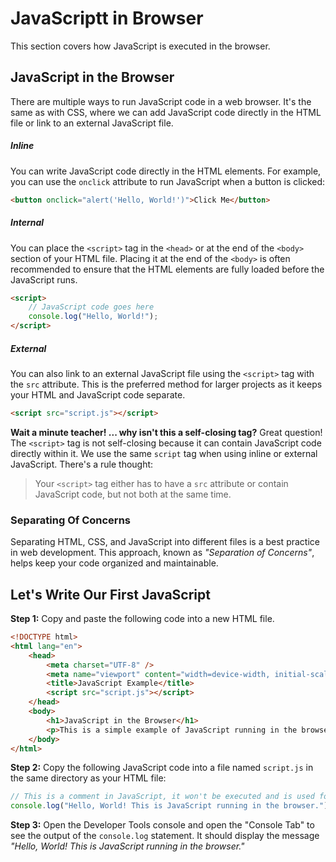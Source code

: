 # JavaScriptt in Browser

This section covers how JavaScript is executed in the browser.

## JavaScript in the Browser

There are multiple ways to run JavaScript code in a web browser. It's the same as with CSS, where we can add JavaScript code directly in the HTML file or link to an external JavaScript file.

##### Inline

You can write JavaScript code directly in the HTML elements. For example, you can use the `onclick` attribute to run JavaScript when a button is clicked:

```html
<button onclick="alert('Hello, World!')">Click Me</button>
```

##### Internal

You can place the `<script>` tag in the `<head>` or at the end of the `<body>` section of your HTML file. Placing it at the end of the `<body>` is often recommended to ensure that the HTML elements are fully loaded before the JavaScript runs.

```html
<script>
    // JavaScript code goes here
    console.log("Hello, World!");
</script>
```

##### External

You can also link to an external JavaScript file using the `<script>` tag with the `src` attribute. This is the preferred method for larger projects as it keeps your HTML and JavaScript code separate.

```html
<script src="script.js"></script>
```

**Wait a minute teacher! ... why isn't this a self-closing tag?**
Great question! The `<script>` tag is not self-closing because it can contain JavaScript code directly within it. We use the same `script` tag when using inline or external JavaScript. There's a rule thought:

> Your `<script>` tag either has to have a `src` attribute or contain JavaScript code, but not both at the same time.

### Separating Of Concerns

Separating HTML, CSS, and JavaScript into different files is a best practice in web development. This approach, known as _"Separation of Concerns"_, helps keep your code organized and maintainable.

## Let's Write Our First JavaScript

**Step 1:** Copy and paste the following code into a new HTML file.

```html
<!DOCTYPE html>
<html lang="en">
    <head>
        <meta charset="UTF-8" />
        <meta name="viewport" content="width=device-width, initial-scale=1.0" />
        <title>JavaScript Example</title>
        <script src="script.js"></script>
    </head>
    <body>
        <h1>JavaScript in the Browser</h1>
        <p>This is a simple example of JavaScript running in the browser.</p>
    </body>
</html>
```

**Step 2:** Copy the following JavaScript code into a file named `script.js` in the same directory as your HTML file:

```javascript
// This is a comment in JavaScript, it won't be executed and is used for explanations
console.log("Hello, World! This is JavaScript running in the browser.");
```

**Step 3:** Open the Developer Tools console and open the "Console Tab" to see the output of the `console.log` statement. It should display the message _"Hello, World! This is JavaScript running in the browser."_
